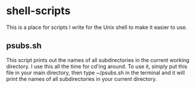 # shell-scripts
This is a place for scripts I write for the Unix shell to make it easier to use.

## psubs.sh
This script prints out the names of all subdirectories in the current working directory. I use this all the time for cd'ing around. To use it, simply put this file in your main directory, then type ~/psubs.sh in the terminal and it will print the names of all subdirectories in your current directory. 
